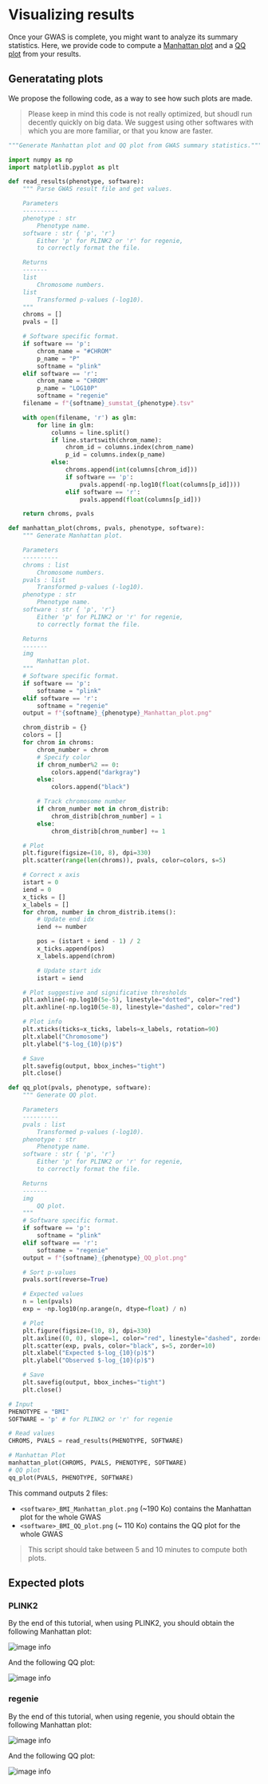 # Visualizing results

Once your GWAS is complete, you might want to analyze its summary statistics.
Here, we provide code to compute a [Manhattan plot](https://www.sciencedirect.com/topics/biochemistry-genetics-and-molecular-biology/manhattan-plot) and a [QQ plot](https://jnmaloof.github.io/BIS180L_web/slides/11_QQPlots.html#1) from your results.

## Generatating plots

We propose the following code, as a way to see how such plots are made.

> Please keep in mind this code is not really optimized, but shoudl run decently quickly on big data.
> We suggest using other softwares with which you are more familiar, or that you know are faster.

```python
"""Generate Manhattan plot and QQ plot from GWAS summary statistics."""

import numpy as np
import matplotlib.pyplot as plt

def read_results(phenotype, software):
    """ Parse GWAS result file and get values.

    Parameters
    ----------
    phenotype : str
        Phenotype name.
    software : str { 'p', 'r'}
        Either 'p' for PLINK2 or 'r' for regenie,
        to correctly format the file.

    Returns
    -------
    list
        Chromosome numbers.
    list
        Transformed p-values (-log10).
    """
    chroms = []
    pvals = []

    # Software specific format.
    if software == 'p':
        chrom_name = "#CHROM"
        p_name = "P"
        softname = "plink"
    elif software == 'r':
        chrom_name = "CHROM"
        p_name = "LOG10P"
        softname = "regenie"
    filename = f"{softname}_sumstat_{phenotype}.tsv"

    with open(filename, 'r') as glm:
        for line in glm:
            columns = line.split()
            if line.startswith(chrom_name):
                chrom_id = columns.index(chrom_name)
                p_id = columns.index(p_name)
            else:
                chroms.append(int(columns[chrom_id]))
                if software == 'p':
                    pvals.append(-np.log10(float(columns[p_id])))
                elif software == 'r':
                    pvals.append(float(columns[p_id]))

    return chroms, pvals

def manhattan_plot(chroms, pvals, phenotype, software):
    """ Generate Manhattan plot.

    Parameters
    ----------
    chroms : list
        Chromosome numbers.
    pvals : list
        Transformed p-values (-log10).
    phenotype : str
        Phenotype name.
    software : str { 'p', 'r'}
        Either 'p' for PLINK2 or 'r' for regenie,
        to correctly format the file.

    Returns
    -------
    img
        Manhattan plot.
    """
    # Software specific format.
    if software == 'p':
        softname = "plink"
    elif software == 'r':
        softname = "regenie"
    output = f"{softname}_{phenotype}_Manhattan_plot.png"

    chrom_distrib = {}
    colors = []
    for chrom in chroms:
        chrom_number = chrom
        # Specify color
        if chrom_number%2 == 0:
            colors.append("darkgray")
        else:
            colors.append("black")

        # Track chromosome number
        if chrom_number not in chrom_distrib:
            chrom_distrib[chrom_number] = 1
        else:
            chrom_distrib[chrom_number] += 1

    # Plot
    plt.figure(figsize=(10, 8), dpi=330)
    plt.scatter(range(len(chroms)), pvals, color=colors, s=5)

    # Correct x axis
    istart = 0
    iend = 0
    x_ticks = []
    x_labels = []
    for chrom, number in chrom_distrib.items():
        # Update end idx
        iend += number

        pos = (istart + iend - 1) / 2
        x_ticks.append(pos)
        x_labels.append(chrom)

        # Update start idx
        istart = iend

    # Plot suggestive and significative thresholds
    plt.axhline(-np.log10(5e-5), linestyle="dotted", color="red")
    plt.axhline(-np.log10(5e-8), linestyle="dashed", color="red")

    # Plot info
    plt.xticks(ticks=x_ticks, labels=x_labels, rotation=90)
    plt.xlabel("Chromosome")
    plt.ylabel("$-log_{10}(p)$")

    # Save
    plt.savefig(output, bbox_inches="tight")
    plt.close()

def qq_plot(pvals, phenotype, software):
    """ Generate QQ plot.

    Parameters
    ----------
    pvals : list
        Transformed p-values (-log10).
    phenotype : str
        Phenotype name.
    software : str { 'p', 'r'}
        Either 'p' for PLINK2 or 'r' for regenie,
        to correctly format the file.

    Returns
    -------
    img
        QQ plot.
    """
    # Software specific format.
    if software == 'p':
        softname = "plink"
    elif software == 'r':
        softname = "regenie"
    output = f"{softname}_{phenotype}_QQ_plot.png"

    # Sort p-values
    pvals.sort(reverse=True)

    # Expected values
    n = len(pvals)
    exp = -np.log10(np.arange(n, dtype=float) / n)

    # Plot
    plt.figure(figsize=(10, 8), dpi=330)
    plt.axline((0, 0), slope=1, color="red", linestyle="dashed", zorder=0)
    plt.scatter(exp, pvals, color="black", s=5, zorder=10)
    plt.xlabel("Expected $-log_{10}(p)$")
    plt.ylabel("Observed $-log_{10}(p)$")

    # Save
    plt.savefig(output, bbox_inches="tight")
    plt.close()

# Input
PHENOTYPE = "BMI"
SOFTWARE = 'p' # for PLINK2 or 'r' for regenie

# Read values
CHROMS, PVALS = read_results(PHENOTYPE, SOFTWARE)

# Manhattan Plot
manhattan_plot(CHROMS, PVALS, PHENOTYPE, SOFTWARE)
# QQ plot
qq_plot(PVALS, PHENOTYPE, SOFTWARE)
```

This command outputs 2 files:

* `<software>_BMI_Manhattan_plot.png` (~190 Ko) contains the Manhattan plot for the whole GWAS
* `<software>_BMI_QQ_plot.png` (~ 110 Ko) contains the QQ plot for the whole GWAS

> This script should take between 5 and 10 minutes to compute both plots.

## Expected plots

### PLINK2

By the end of this tutorial, when using PLINK2, you should obtain the following Manhattan plot:

![image info](./img/plink_BMI_Manhattan_plot.png "PLINK2 Manhattan plot")

And the following QQ plot:

![image info](./img/plink_BMI_QQ_plot.png "PLINK2 QQ plot")

### regenie

By the end of this tutorial, when using regenie, you should obtain the following Manhattan plot:

![image info](./img/regenie_BMI_Manhattan_plot.png "regenie Manhattan plot")

And the following QQ plot:

![image info](./img/regenie_BMI_QQ_plot.png "regenie QQ plot")
